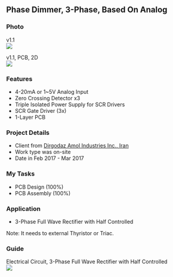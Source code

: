 ## Phase Dimmer, 3-Phase, Based On Analog

### Photo
v1.1  
![](https://s32.picofile.com/file/8477925800/v1_0.jpg)

v1.1, PCB, 2D  
![](https://s32.picofile.com/file/8477925876/v1_1_PCB_2D.png)

### Features
- 4-20mA or 1~5V Analog Input 
- Zero Crossing Detector x3
- Triple Isolated Power Supply for SCR Drivers
- SCR Gate Driver (3x)
- 1-Layer PCB

### Project Details
- Client from [Dirgodaz Amol Industries Inc., Iran](https://dirgodazamol.com/en/)  
- Work type was on-site  
- Date in Feb 2017 - Mar 2017  

### My Tasks
- PCB Design (100%)
- PCB Assembly (100%)


### Application
- 3-Phase Full Wave Rectifier with Half Controlled

Note: It needs to external Thyristor or Triac.

### Guide
Electrical Circuit, 3-Phase Full Wave Rectifier with Half Controlled  
![](https://s32.picofile.com/file/8477872018/C1.png)
